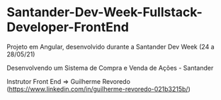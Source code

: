 # Santander-Dev-Week-Fullstack-Developer-FrontEnd
 
  Projeto em Angular, desenvolvido durante a Santander Dev Week (24 a 28/05/21) 

  Desenvolvendo um Sistema de Compra e Venda de Ações - Santander 

  Instrutor Front End => Guilherme Revoredo (https://www.linkedin.com/in/guilherme-revoredo-021b3215b/)
